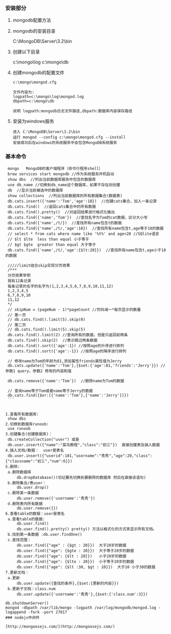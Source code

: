 ### 安装部分
1. mongodb配置方法

2. mongodb的安装目录
    
    C:\MongoDB\Server\3.2\bin

3. 创建以下目录

    c:\mongo\log
    c:\mongo\db

4. 创建mongodb的配置文件

    ```
    c:\mongo\mongod.cfg 

    文件内容为:
    logpath=c:\mongo\log\mongod.log
    dbpath=c:\mongo\db

    说明 logpath:mongodb日志文件路径,dbpath:数据库内容保存路径

    ```

5. 安装为windows服务

    ```
    进入 C:\MongoDB\Server\3.2\bin
    运行 mongod --config c:\mongo\mongod.cfg --install
    安装成功后在windows的系统服务中会包含MongoDB系统服务
    ```

### 基本命令

   ```
    mongo	MongoDB的客户端程序（命令行程序shell）
    brew services start mongodb //作为系统服务开机启动
    show dbs  //列出当前数据库服务中包含的数据库
    use db_name //切换到db_name这个数据库，如果不存在则创建
    db  //显示当前被选中的数据库
    show collections  //列出当前数据库的所有数据集合(数据表)
    db.cats.insert({'name':'Tom','age':18})  //创建cats集合，加入一条记录
    db.cats.find()  //返回cats集合中的所有数据
    db.cats.find().pretty()  //对返回结果进行格式化输出
    db.cats.find({'name','Tom'})  //查找名字为Tom的cat数据，区分大小写
    db.cats.find({'name',/t/})  //查找所有name包含t的数据
    db.cats.find({'name',/t/,'age':18})  //查找所有name包含t,age等于18的数据
    // select * from cats where name like '%t%' and age<20 //SQlite语言
    // $lt $lte  less than equal 小于等于
    // $gt $gte  greater than equal 大于等于
    db.cats.find({'name',/t/,'age':{$lt:20}})  //查找所有name包含t,age小于18的数据

    /////limit结合skip实现分页效果
    /***
    分页效果举例
    我有12条记录
    每条记录的名字的名字为(1,2,3,4,5,6,7,8,9,10,11,12)
    1,2,3,4,5
    6,7,8,9,10
    11,12
    */
    // skipNum = (pageNum - 1)*pageCount //页码减一*每页显示的数量
    // 第一页
    // db.cats.find().limit(5).skip(0)
    // 第二页
    // db.cats.find().limit(5).skip(5)
    db.cats.find().limit(2) //查询所有的数据，但是只返回前两条
    db.cats.find().skip(2)  //表示跳过两条数据
    db.cats.find().sort({'age':1}) //按照age的升序进行排列
    db.cats.find().sort({'age':-1}) //按照age的降序进行排列

    // 修改name为Tom的年龄为81,添加属性friends属性值为Jerry
    db.cats.update({'name':'Tom'},{$set:{'age':81,'friends':'Jerry'}}) //参数1 query，参数2 修改的内容和值

    db.cats.remove({'name':'Tom'})  //删除name为Tom的数据

    // 查询name等于Tom或者name等于Jerry的数据
    db.cats.find({$or:[{'name':'Tom'},{'name':'Jerry'}]})
    ```


1.查看所有数据库: 
	show dbs
2.切换到数据库runoob: 
	use runoob
3.创建集合(创建数据库)： 
	db.createCollection("user") 或是
	db.user.insert({"name":"菜鸟教程","class":"初三"})  直接创建表及插入数据
4.插入文档/数据：  user是表名
	db.user.insert({"userid":101,"username":"秀秀","age":20,"class":{"classname":"初三","num":6}})
5.删除:  
	a.删除数据库
		db.dropDatabase()(切记要先切换到要删除的数据库 然后在直接该语句) 
    b.删除集合/表user：
		db.user.drop()
	c.删除某一条数据
		db.user.remove({'username':'秀秀'})
	d.删除表内所有数据
		db.user.remove({})
6.查看table的数据：user是表名
	a.查看table的数据:
		db.user.find()
		db.user.find().pretty() pretty() 方法以格式化的方式来显示所有文档。
	b.找到第一条数据 :db.user.findOne() 
	c.查找范围：
		db.user.find({"age" : {$gt : 20}})  大于20岁的数据
		db.user.find({"age": {$gte : 20}})  大于等于20岁的数据
		db.user.find({"age": {$lt : 20}})   小于20岁的数据
		db.user.find({"age": {$lte : 20}})  小于等于20岁的数据
		db.user.find({"age": {$lt :30, $gt : 10}})  大于10 小于30的数据
7.更新文档：
	a.更新
		db.user.update({查找的条件},{$set:{更新的内容}})
	b.更新子文档：class.num
		db.user.update({'username':'秀秀'},{$set:{'class.num':3}})

db.shutdownServer()
mongod -dbpath /var/lib/mongo -logpath /var/log/mongodb/mongod.log -logappend -fork -port 27017
### nodejs中间件

[http://mongoosejs.com/](http://mongoosejs.com/)

    

